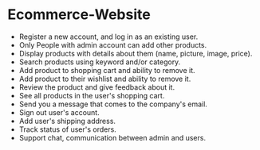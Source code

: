 # Ecommerce-Website


- Register a new account, and log in as an existing user.
- Only People with admin account can add other products.
- Display products with details about them (name, picture, image, price).
- Search products using keyword and/or category.
- Add product to shopping cart and ability to remove it.
- Add product to their wishlist and ability to remove it.
- Review the product and give feedback about it.
- See all products in the user's shopping cart.
- Send you a message that comes to the company's email.
- Sign out user's account.
- Add user's shipping address.
- Track status of user's orders.
- Support chat, communication between admin and users.




